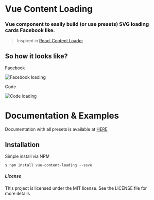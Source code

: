 # Vue Content Loading

### Vue component to easily build (or use presets) SVG loading cards Facebook like.

> Inspired in [React Content Loader](https://github.com/danilowoz/react-content-loader)

## So how it looks like?

Facebook

![Facebook loading](https://raw.githubusercontent.com/LucasLeandro1204/vue-content-loading/master/static/facebook.gif "Facebook loading")

Code

![Code loading](https://raw.githubusercontent.com/LucasLeandro1204/vue-content-loading/master/static/code.gif "Code loading")

# Documentation & Examples

Documentation with all presets is available at [HERE](https://lucasleandro1204.github.io/vue-content-loading)

## Installation

Simple install via NPM

``$ npm install vue-content-loading --save``

##### License

This project is licensed under the MIT license. See the LICENSE file for more details

